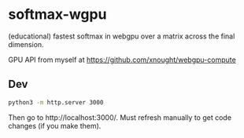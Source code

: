 # softmax-wgpu

(educational) fastest softmax in webgpu over a matrix across the final dimension.

GPU API from myself at https://github.com/xnought/webgpu-compute

## Dev

```bash
python3 -m http.server 3000
```

Then go to http://localhost:3000/. Must refresh manually to get code changes (if you make them).